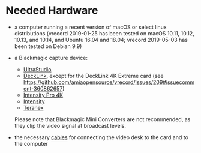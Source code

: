 # Needed Hardware

- a computer running a recent version of macOS or select linux distributions (vrecord 2019-01-25 has been tested on macOS 10.11, 10.12, 10.13, and 10.14, and Ubuntu 16.04 and 18.04; vrecord 2019-05-03 has been tested on Debian 9.9)
- a Blackmagic capture device:

  - [UltraStudio](https://www.blackmagicdesign.com/products/ultrastudiothunderbolt)
  - [DeckLink](https://www.blackmagicdesign.com/products/decklink), except for the DeckLink 4K Extreme card (see https://github.com/amiaopensource/vrecord/issues/209#issuecomment-360862657)
  - [Intensity Pro 4K](https://www.blackmagicdesign.com/products/intensitypro4k)
  - [Intensity](https://www.blackmagicdesign.com/products/intensity)
  - [Teranex](https://www.blackmagicdesign.com/products/teranex)
  
  Please note that Blackmagic Mini Converters are not recommended, as they clip the video signal at broadcast levels.

- the necessary [cables](https://amiaopensource.github.io/cable-bible/) for connecting the video desk to the card and to the computer
